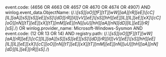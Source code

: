 event.code: (4656 OR 4663 OR 4657 OR 4670 OR 4674 OR 4907) AND winlog.event_data.ObjectName: (/.*\\[sS][oO][fF][tT][wW][aA][rR][eE]\\[cC][lL][aA][sS][sS][eE][sS]\\[dD][rR][iI][vV][eE]\\[sS][hH][eE][lL][lL][eE][xX]\\[cC][oO][nN][tT][eE][xX][tT][mM][eE][nN][uU][hH][aA][nN][dD][lL][eE][rR][sS].*/) OR winlog.provider_name: Microsoft-Windows-Sysmon AND event.code: (12 OR 13 OR 14) AND registry.path: (/.*\\[sS][oO][fF][tT][wW][aA][rR][eE]\\[cC][lL][aA][sS][sS][eE][sS]\\[dD][rR][iI][vV][eE]\\[sS][hH][eE][lL][lL][eE][xX]\\[cC][oO][nN][tT][eE][xX][tT][mM][eE][nN][uU][hH][aA][nN][dD][lL][eE][rR][sS].*/)
